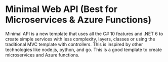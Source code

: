
# Minimal Web API (Best for Microservices & Azure Functions)
Minimal API is a new template that uses all the C# 10 features and .NET 6 to create simple services with less complexity, layers, classes or using the traditional MVC template with controllers. This is inspired by other technologies like node.js, python, and go. This is a good template to create microservices and Azure functions.
